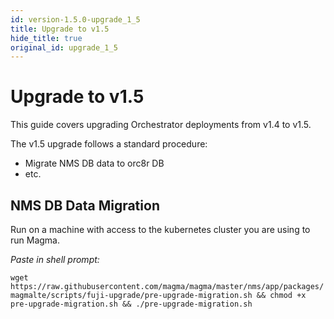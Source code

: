 ```yaml
---
id: version-1.5.0-upgrade_1_5
title: Upgrade to v1.5
hide_title: true
original_id: upgrade_1_5
---
```


# Upgrade to v1.5

This guide covers upgrading Orchestrator deployments from v1.4 to v1.5.

The v1.5 upgrade follows a standard procedure:

- Migrate NMS DB data to orc8r DB
- etc.

## NMS DB Data Migration

Run on a machine with access to the kubernetes cluster you are using to run Magma.

*Paste in shell prompt:*

`wget https://raw.githubusercontent.com/magma/magma/master/nms/app/packages/magmalte/scripts/fuji-upgrade/pre-upgrade-migration.sh && chmod +x pre-upgrade-migration.sh && ./pre-upgrade-migration.sh`
